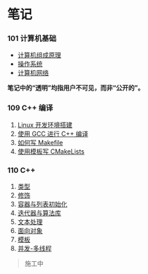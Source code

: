 # 笔记


### 101 计算机基础

- [计算机组成原理](./101-计算机基础/计算机组成原理)
- [操作系统](101-计算机基础/操作系统)
- [计算机网络](101-计算机基础/计算机网络)

**笔记中的“透明”均指用户不可见，而非“公开的”。**


### 109 C++ 编译

1. [Linux 开发环境搭建](./109-CPP编译环境/1-Linux-开发环境搭建.md)
2. [使用 GCC 进行 C++ 编译](./109-CPP编译环境/2-CPP-编译.md)
3. [如何写 Makefile](./109-CPP编译环境/3-如何写-Makefile.md)
4. [使用模板写 CMakeLists](109-CPP编译环境/4-CMakeLists-模板.md)


### 110 C++

1. [类型](./110-CPP/CC1-类型.md)
2. [修饰](./110-CPP/CC2-修饰.md)
3. [容器与列表初始化](./110-CPP/CC3-容器与列表初始化.md)
4. [迭代器与算法库](./110-CPP/CC4-迭代器与算法库.md)
5. [文本处理](./110-CPP/CC5-字符串、正则表达式与IO.md)
6. [面向对象](./110-CPP/CC6-面向对象.md)
7. [模板](./110-CPP/CC7-模板.md)
8. [并发-多线程](./110-CPP/CC8-并发-多线程.md)


> 施工中